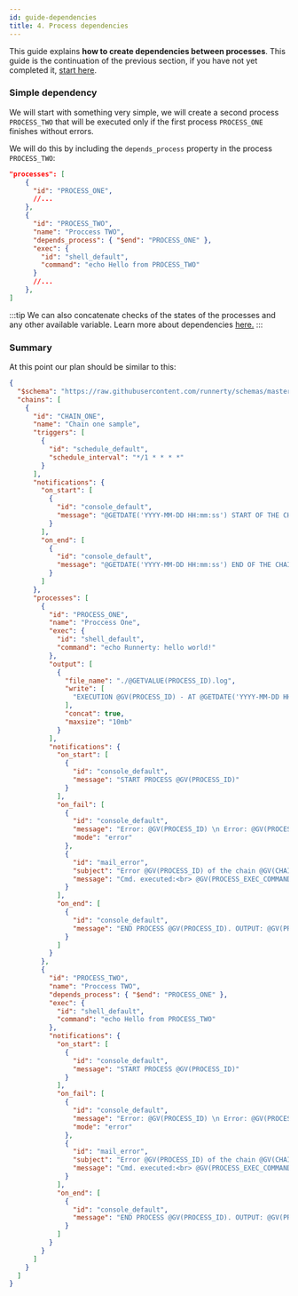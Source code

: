 ```yaml
---
id: guide-dependencies
title: 4. Process dependencies
---
```


This guide explains __how to create dependencies between processes__.
This guide is the continuation of the previous section, if you have not yet completed it, [start here](/setup-create-project).


### Simple dependency

We will start with something very simple, we will create a second process `PROCESS_TWO` that will be executed only if the first process `PROCESS_ONE` finishes without errors.

We will do this by including the `depends_process` property in the process `PROCESS_TWO`:

```json {9}
"processes": [
    {
      "id": "PROCESS_ONE",
      //...
    },
    {
      "id": "PROCESS_TWO",
      "name": "Proccess TWO",
      "depends_process": { "$end": "PROCESS_ONE" },
      "exec": {
        "id": "shell_default",
        "command": "echo Hello from PROCESS_TWO"
      }
      //...
    },
]
```
:::tip
We can also concatenate checks of the states of the processes and any other available variable.
Learn more about dependencies [here.](dependencies.md)
:::

### Summary

At this point our plan should be similar to this:

```json
{
  "$schema": "https://raw.githubusercontent.com/runnerty/schemas/master/schemas/3.2/plan.json",
  "chains": [
    {
      "id": "CHAIN_ONE",
      "name": "Chain one sample",
      "triggers": [
        {
          "id": "schedule_default",
          "schedule_interval": "*/1 * * * *"
        }
      ],
      "notifications": {
        "on_start": [
          {
            "id": "console_default",
            "message": "@GETDATE('YYYY-MM-DD HH:mm:ss') START OF THE CHAIN: @GV(CHAIN_ID)"
          }
        ],
        "on_end": [
          {
            "id": "console_default",
            "message": "@GETDATE('YYYY-MM-DD HH:mm:ss') END OF THE CHAIN: @GV(CHAIN_ID)"
          }
        ]
      },
      "processes": [
        {
          "id": "PROCESS_ONE",
          "name": "Proccess One",
          "exec": {
            "id": "shell_default",
            "command": "echo Runnerty: hello world!"
          },
          "output": [
            {
              "file_name": "./@GETVALUE(PROCESS_ID).log",
              "write": [
                "EXECUTION @GV(PROCESS_ID) - AT @GETDATE('YYYY-MM-DD HH:mm:ss')\n @GV(PROCESS_EXEC_ERR_OUTPUT) @GV(PROCESS_EXEC_MSG_OUTPUT)"
              ],
              "concat": true,
              "maxsize": "10mb"
            }
          ],
          "notifications": {
            "on_start": [
              {
                "id": "console_default",
                "message": "START PROCESS @GV(PROCESS_ID)"
              }
            ],
            "on_fail": [
              {
                "id": "console_default",
                "message": "Error: @GV(PROCESS_ID) \n Error: @GV(PROCESS_EXEC_ERR_OUTPUT)",
                "mode": "error"
              },
              {
                "id": "mail_error",
                "subject": "Error @GV(PROCESS_ID) of the chain @GV(CHAIN_ID)",
                "message": "Cmd. executed:<br> @GV(PROCESS_EXEC_COMMAND_EXECUTED) <br>Error:<br> @GV(PROCESS_EXEC_ERR_OUTPUT)"
              }
            ],
            "on_end": [
              {
                "id": "console_default",
                "message": "END PROCESS @GV(PROCESS_ID). OUTPUT: @GV(PROCESS_EXEC_MSG_OUTPUT)"
              }
            ]
          }
        },
        {
          "id": "PROCESS_TWO",
          "name": "Proccess TWO",
          "depends_process": { "$end": "PROCESS_ONE" },
          "exec": {
            "id": "shell_default",
            "command": "echo Hello from PROCESS_TWO"
          },
          "notifications": {
            "on_start": [
              {
                "id": "console_default",
                "message": "START PROCESS @GV(PROCESS_ID)"
              }
            ],
            "on_fail": [
              {
                "id": "console_default",
                "message": "Error: @GV(PROCESS_ID) \n Error: @GV(PROCESS_EXEC_ERR_OUTPUT)",
                "mode": "error"
              },
              {
                "id": "mail_error",
                "subject": "Error @GV(PROCESS_ID) of the chain @GV(CHAIN_ID)",
                "message": "Cmd. executed:<br> @GV(PROCESS_EXEC_COMMAND_EXECUTED) <br>Error:<br> @GV(PROCESS_EXEC_ERR_OUTPUT)"
              }
            ],
            "on_end": [
              {
                "id": "console_default",
                "message": "END PROCESS @GV(PROCESS_ID). OUTPUT: @GV(PROCESS_EXEC_MSG_OUTPUT)"
              }
            ]
          }
        }
      ]
    }
  ]
}
```